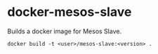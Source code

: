 docker-mesos-slave
================

Builds a docker image for Mesos Slave.

```docker build -t <user>/mesos-slave:<version> .```
